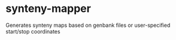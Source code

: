 # synteny-mapper
Generates synteny maps based on genbank files or user-specified start/stop coordinates
